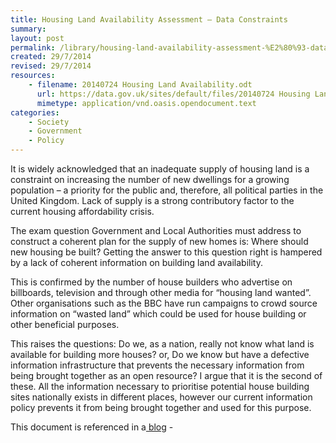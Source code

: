 ```yaml
---
title: Housing Land Availability Assessment – Data Constraints
summary: 
layout: post
permalink: /library/housing-land-availability-assessment-%E2%80%93-data-constraints
created: 29/7/2014
revised: 29/7/2014
resources:
    - filename: 20140724 Housing Land Availability.odt
      url: https://data.gov.uk/sites/default/files/20140724 Housing Land Availability.odt
      mimetype: application/vnd.oasis.opendocument.text
categories:
    - Society
    - Government
    - Policy
---
```


<p>It is widely acknowledged that an inadequate supply of housing land is a constraint on increasing the number of new dwellings for a growing population – a priority for the public and, therefore, all political parties in the United Kingdom. Lack of supply is a strong contributory factor to the current housing affordability crisis.</p>
<p>The exam question Government and Local Authorities must address to construct a coherent plan for the supply of new homes is: Where should new housing be built? Getting the answer to this question right is hampered by a lack of coherent information on building land availability.</p>
<p>This is confirmed by the number of house builders who advertise on billboards, television and through other media for “housing land wanted”. Other organisations such as the BBC have run campaigns to crowd source information on “wasted land” which could be used for house building or other beneficial purposes.</p>
<p>This raises the questions: Do we, as a nation, really not know what land is available for building more houses? or, Do we know but have a defective information infrastructure that prevents the necessary information from being brought together as an open resource? I argue that it is the second of these. All the information necessary to prioritise potential house building sites nationally exists in different places, however our current information policy prevents it from being brought together and used for this purpose.</p>
<p>This document is referenced in a<a href="http://data.gov.uk/blog/strengthening-national-information-infrastructure-nii" rel="nofollow"> blog</a> -</p>
